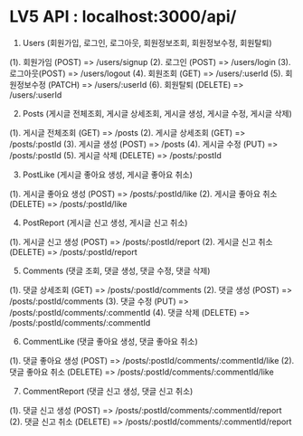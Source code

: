 # LV5 API  : localhost:3000/api/

1. Users (회원가입, 로그인, 로그아웃, 회원정보조회, 회원정보수정, 회원탈퇴)

(1). 회원가임 (POST) => /users/signup
(2). 로그인 (POST) => /users/login 
(3). 로그아웃(POST) => /users/logout
(4). 회원조회 (GET) => /users/:userId
(5). 회원정보수정 (PATCH) => /users/:userId
(6). 회원탈퇴 (DELETE) => /users/:userId


2. Posts (게시글 전체조회, 게시글 상세조회, 게시글 생성, 게시글 수정, 게시글 삭제)

(1). 게시글 전체조회 (GET) => /posts
(2). 게시글 상세조회 (GET) => /posts/:postId
(3). 게시글 생성 (POST) => /posts
(4). 게시글 수정 (PUT) => /posts/:postId
(5). 게시글 삭제 (DELETE) => /posts/:postId


3. PostLike (게시글 좋아요 생성, 게시글 좋아요 취소)

(1). 게시글 좋아요 생성 (POST) => /posts/:postId/like
(2). 게시글 좋아요 취소 (DELETE) => /posts/:postId/like


4. PostReport (게시글 신고 생성, 게시글 신고 취소)

(1). 게시글 신고 생성 (POST) => /posts/:postId/report
(2). 게시글 신고 취소 (DELETE) => /posts/:postId/report
 

5. Comments (댓글 조회, 댓글 생성, 댓글 수정, 댓글 삭제)

(1). 댓글 상세조회 (GET) => /posts/:postId/comments
(2). 댓글 생성 (POST) => /posts/:postId/comments
(3). 댓글 수정 (PUT) => /posts/:postId/comments/:commentId
(4). 댓글 삭제 (DELETE) => /posts/:postId/comments/:commentId


6. CommentLike (댓글 좋아요 생성, 댓글 좋아요 취소)

(1). 댓글 좋아요 생성 (POST) => /posts/:postId/comments/:commentId/like 
(2). 댓글 좋아요 취소 (DELETE) => /posts/:postId/comments/:commentId/like 


7. CommentReport (댓글 신고 생성, 댓글 신고 취소)

(1). 댓글 신고 생성 (POST) => /posts/:postId/comments/:commentId/report
(2). 댓글 신고 취소 (DELETE) => /posts/:postId/comments/:commentId/report

